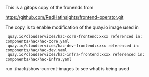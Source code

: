 
This is a gitops copy of the fronends from 

https://github.com/RedHatInsights/frontend-operator.git

The copy is to enable modification of the quay.io image used in 

```
 quay.io/cloudservices/hac-core-frontend:xxxx referenced in: components/hac/hac-core.yaml
 quay.io/cloudservices/hac-dev-frontend:xxxx referenced in: components/hac/hac-dev.yaml
 quay.io/cloudservices/hac-infra-frontend:xxxx referenced in: components/hac/hac-infra.yaml
 ```

run ./hack/show-current-images  to see what is being used

